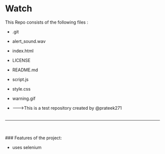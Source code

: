 # Watch
This Repo consists of the following files :
- .git
- alert_sound.wav
- index.html
- LICENSE
- README.md
- script.js
- style.css
- warning.gif




- --->This is a test repository created by @prateek271
<br><br>
---
<br><br>###	Features of the project:
<br>


- uses selenium